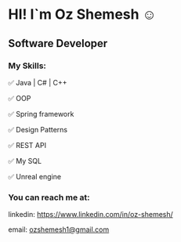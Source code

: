 # HI! I`m Oz Shemesh ☺

## Software Developer 

### My Skills:
   ✅ Java | C# | C++
  
   ✅ OOP
  
   ✅ Spring framework
  
   ✅ Design Patterns
  
   ✅ REST API
  
   ✅ My SQL
  
   ✅ Unreal engine
  
### You can reach me at:
   linkedin: https://www.linkedin.com/in/oz-shemesh/
   
   email: ozshemesh1@gmail.com
